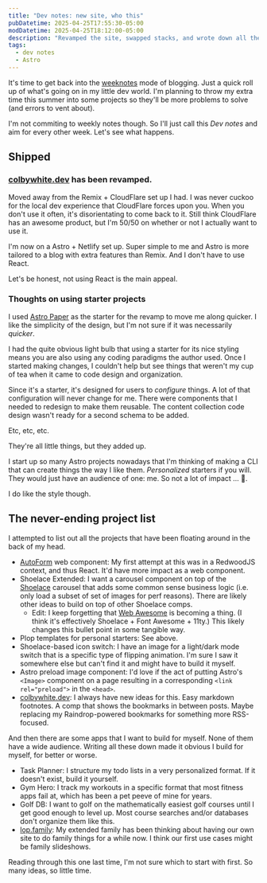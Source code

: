 ```yaml
---
title: "Dev notes: new site, who this"
pubDatetime: 2025-04-25T17:55:30-05:00
modDatetime: 2025-04-25T18:12:00-05:00
description: "Revamped the site, swapped stacks, and wrote down all the side projects rattling around in my head. Geez, that list is overwhelming."
tags:
  - dev notes
  - Astro
---
```


It's time to get back into the [weeknotes](https://web.archive.org/web/20210620065427/https://fruechtl.me/writing/weeknotes-1) mode of blogging.
Just a quick roll up of what's going on in my little dev world.
I'm planning to throw my extra time this summer into some projects so they'll be more problems to solve (and errors to vent about).

I'm not commiting to weekly notes though.
So I'll just call this _Dev notes_ and aim for every other week.
Let's see what happens.

## Shipped

### [colbywhite.dev] has been revamped. 
Moved away from the Remix + CloudFlare set up I had. 
I was never cuckoo for the local dev experience that CloudFlare forces upon you.
When you don't use it often, it's disorientating to come back to it.
Still think CloudFlare has an awesome product, but I'm 50/50 on whether or not I actually want to use it.

I'm now on a Astro + Netlify set up.
Super simple to me and Astro is more tailored to a blog with extra features than Remix.
And I don't have to use React.

Let's be honest, not using React is the main appeal.

### Thoughts on using starter projects

I used [Astro Paper] as the starter for the revamp to move me along quicker.
I like the simplicity of the design, but I'm not sure if it was necessarily _quicker_.

I had the quite obvious light bulb that using a starter for its nice styling means you are also using any coding paradigms the author used.
Once I started making changes, I couldn't help but see things that weren't my cup of tea when it came to code design and organization.

Since it's a starter, it's designed for users to _configure_ things.
A lot of that configuration will never change for me. 
There were components that I needed to redesign to make them reusable.
The content collection code design wasn't ready for a second schema to be added.

Etc, etc, etc.

They're all little things, but they added up.

I start up so many Astro projects nowadays that I'm thinking of making a CLI that can create things the way I like them.
_Personalized_ starters if you will.
They would just have an audience of one: me.
So not a lot of impact ... 🤷.

I do like the style though.

## The never-ending project list

I attempted to list out all the projects that have been floating around in the back of my head.

- [AutoForm] web component: My first attempt at this was in a RedwoodJS context, and thus React. It'd have more impact as a web component.
- Shoelace Extended: I want a carousel component on top of the [Shoelace] carousel that adds some common sense business logic (i.e. only load a subset of set of images for perf reasons). There are likely other ideas to build on top of other Shoelace comps.
    - Edit: I keep forgetting that [Web Awesome] is becoming a thing. (I think it's effectively Shoelace + Font Awesome + 11ty.) This likely changes this bullet point in some tangible way.
- Plop templates for personal starters: See above.
- Shoelace-based icon switch: I have an image for a light/dark mode switch that is a specific type of flipping animation. I'm sure I saw it somewhere else but can't find it and might have to build it myself.
- Astro preload image component: I'd love if the act of putting Astro's `<Image>` component on a page resulting in a corresponding `<link rel="preload">` in the `<head>`.
- [colbywhite.dev]: I always have new ideas for this. Easy markdown footnotes. A comp that shows the bookmarks in between posts. Maybe replacing my Raindrop-powered bookmarks for something more RSS-focused.

And then there are some apps that I want to build for myself.
None of them have a wide audience.
Writing all these down made it obvious I build for myself, for better or worse.

- Task Planner: I structure my todo lists in a very personalized format. If it doesn't exist, build it yourself.
- Gym Hero: I track my workouts in a specific format that most fitness apps fail at, which has been a pet peeve of mine for years.
- Golf DB: I want to golf on the mathematically easiest golf courses until I get good enough to level up. Most course searches and/or databases don't organize them like this.
- [lop.family]: My extended family has been thinking about having our own site to do family things for a while now. I think our first use cases might be family slideshows.

Reading through this one last time, I'm not sure which to start with first.
So many ideas, so little time.

[Astro Paper]: https://github.com/satnaing/astro-paper
[AutoForm]: https://redwood-autoform.netlify.app
[Shoelace]: https://shoelace.style/
[lop.family]: https://lop.family/
[colbywhite.dev]: /
[Web Awesome]: https://backers.webawesome.com/
